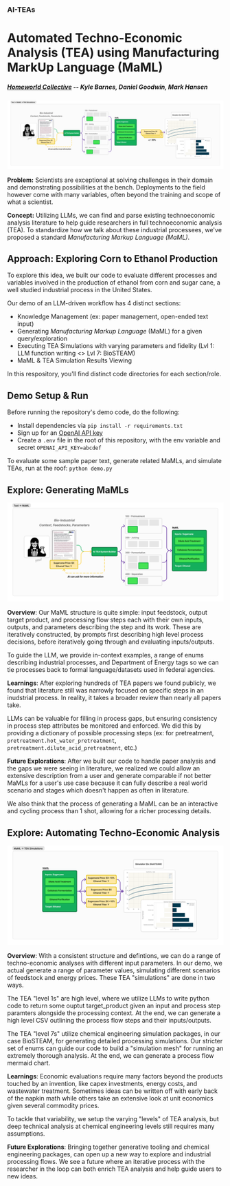 ### AI-TEAs

# Automated Techno-Economic Analysis (TEA) using Manufacturing MarkUp Language (MaML)

##### [Homeworld Collective](https://homeworld.bio/) -- Kyle Barnes, Daniel Goodwin, Mark Hansen

![Parsing papers into manufacturing markup/process flow for running technoeconomic analysis](./docs/diagram-full.png)

**Problem:** Scientists are exceptional at solving challenges in their domain and demonstrating possibilities at the bench. Deployments to the field however come with many variables, often beyond the training and scope of what a scientist. 

**Concept:** Utilizing LLMs, we can find and parse existing technoeconomic analysis literature to help guide researchers in full technoeconomic analysis (TEA). To standardize how we talk about these industrial processees, we've proposed a standard *Manufacturing Markup Language (MaML)*.

## Approach: Exploring Corn to Ethanol Production

To explore this idea, we built our code to evaluate different processes and variables involved in the production of ethanol from corn and sugar cane, a well studied industrial process in the United States.

Our demo of an LLM-driven workflow has 4 distinct sections:
- Knowledge Management (ex: paper management, open-ended text input)
- Generating *Manufacturing Markup Language* (MaML) for a given query/exploration
- Executing TEA Simulations with varying parameters and fidelity (Lvl 1: LLM function writing <> Lvl 7: BioSTEAM)
- MaML & TEA Simulation Results Viewing

In this respository, you'll find distinct code directories for each section/role.

## Demo Setup & Run

Before running the repository's demo code, do the following:
- Install dependencies via `pip install -r requirements.txt`
- Sign up for an [OpenAI API key](https://platform.openai.com/)
- Create a `.env` file in the root of this repository, with the env variable and secret `OPENAI_API_KEY=abcdef`

To evaluate some sample paper text, generate related MaMLs, and simulate TEAs, run at the roof: `python demo.py`


## Explore: Generating MaMLs

![Explainer going from papers to MaML](./docs/diagram-text-maml.png)

**Overview**: Our MaML structure is quite simple: input feedstock, output target product, and processing flow steps each with their own inputs, outputs, and parameters describing the step and its work. These are iteratively constructed, by prompts first describing high level process decisions, before iteratively going through and evaluating inputs/outputs.

To guide the LLM, we provide in-context examples, a range of enums describing industrial processes, and Department of Energy tags so we can tie processes back to formal language/datasets used in federal agencies.

**Learnings**: After exploring hundreds of TEA papers we found publicly, we found that literature still was narrowly focused on specific steps in an inudstrial process. In reality, it takes a broader review than nearly all papers take.

LLMs can be valuable for filling in process gaps, but ensuring consistency in process step attributes be monitored and enforced. We did this by providing a dictionary of possible processing steps (ex: for pretreatment, `pretreatment.hot_water_pretreatment`, `pretreatment.dilute_acid_pretreatment`, etc.)

**Future Explorations**: After we built our code to handle paper analysis and the gaps we were seeing in literature, we realized we could allow an extensive description from a user and generate comparable if not better MaMLs for a user's use case because it can fully describe a real world scenario and stages which doesn't happen as often in literature.

We also think that the process of generating a MaML can be an interactive and cycling process than 1 shot, allowing for a richer processing details.

## Explore: Automating Techno-Economic Analysis

![Explainer going from MaMLs to TEAs](./docs/diagram-maml-tea.png)

**Overview**: With a consistent structure and defintions, we can do a range of techno-economic analyses with different input parameters. In our demo, we actual generate a range of parameter values, simulating different scenarios of feedstock and energy prices. These TEA "simulations" are done in two ways.

The TEA "level 1s" are high level, where we utilize LLMs to write python code to return some ouptut target_product given an input and process step paramters alongside the processing context. At the end, we can generate a high level CSV outlining the process flow steps and their inputs/outputs.

The TEA "level 7s" utilize chemical engineering simulation packages, in our case BioSTEAM, for generating detailed processing simulations. Our stricter set of enums can guide our code to build a "simulation mesh" for running an extremely thorough analysis. At the end, we can generate a process flow mermaid chart.

**Learnings**: Economic evaluations require many factors beyond the products touched by an invention, like capex investments, energy costs, and wastewater treatment. Sometimes ideas can be written off with early back of the napkin math while others take an extensive look at unit economics given several commodity prices.

To tackle that variability, we setup the varying "levels" of TEA analysis, but deep technical analysis at chemical engineering levels still requires many assumptions.

**Future Explorations**: Bringing together generative tooling and chemical engineering packages, can open up a new way to explore and industrial processing flows. We see a future where an iterative process with the researcher in the loop can both enrich TEA analysis and help guide users to new ideas.
